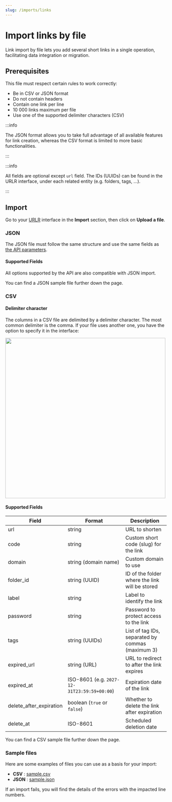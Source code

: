 ```yaml
---
slug: /imports/links
---
```


# Import links by file

Link import by file lets you add several short links in a single operation, facilitating data integration or migration.

## Prerequisites

This file must respect certain rules to work correctly:

- Be in CSV or JSON format
- Do not contain headers
- Contain one link per line
- 10 000 links maximum per file
- Use one of the supported delimiter characters (CSV)

:::info

The JSON format allows you to take full advantage of all available features for link creation, whereas the CSV format is limited to more basic functionalities.

:::

:::info

All fields are optional except `url` field.
The IDs (UUIDs) can be found in the URLR interface, under each related entity (e.g. folders, tags, ...).

:::

## Import

Go to your [URLR](https://urlr.me/app/?r=import_links) interface in the **Import** section, then click on **Upload a file**.

### JSON

The JSON file must follow the same structure and use the same fields as [the API parameters](https://docs.urlr.me/api-reference/v1/#tag/Links/operation/createLink).

#### Supported Fields

All options supported by the API are also compatible with JSON import.

You can find a JSON sample file further down the page.

### CSV

#### Delimiter character

The columns in a CSV file are delimited by a delimiter character.
The most common delimiter is the comma. If your file uses another one, you have the option to specify it in the interface:

<img src="/img/docs/import/delimiter.png" width="500" />

#### Supported Fields

| Field                   | Format                                      | Description                                                                 |
|-------------------------|---------------------------------------------|-----------------------------------------------------------------------------|
| url                     | string                                      | URL to shorten                                                              |
| code                    | string                                      | Custom short code (slug) for the link                                       |
| domain                  | string (domain name)                        | Custom domain to use                                                        |
| folder_id               | string (UUID)                               | ID of the folder where the link will be stored                              |
| label                   | string                                      | Label to identify the link                                                  |
| password                | string                                      | Password to protect access to the link                                      |
| tags                    | string (UUIDs)                              | List of tag IDs, separated by commas (maximum 3)                            |
| expired_url             | string (URL)                                | URL to redirect to after the link expires                                   |
| expired_at              | ISO-8601 (e.g. `2027-12-31T23:59:59+00:00`) | Expiration date of the link                                                 |
| delete_after_expiration | boolean (`true` or `false`)                 | Whether to delete the link after expiration                                 |
| delete_at               | ISO-8601                                    | Scheduled deletion date                                                     |


You can find a CSV sample file further down the page.

### Sample files

Here are some examples of files you can use as a basis for your import:

- **CSV** : [sample.csv](/import/sample.csv)
- **JSON** : [sample.json](/import/sample.json)

If an import fails, you will find the details of the errors with the impacted line numbers.